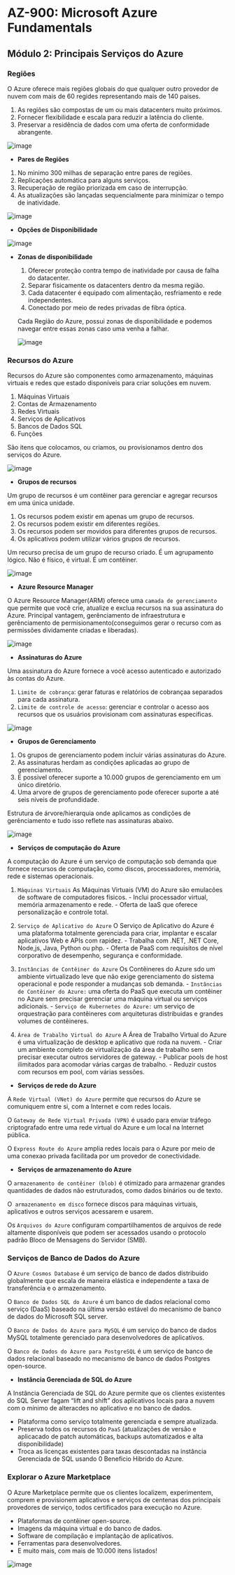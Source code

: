 # AZ-900: Microsoft Azure Fundamentals

## Módulo 2: Principais Serviços do Azure

### Regiões

O Azure oferece mais regiões globais do que qualquer outro provedor de nuvem com mais de 60 regides representando mais de 140 paises.

  1. As regiões são compostas de um ou mais datacenters muito próximos. 
  2. Fornecer flexibilidade e escala para reduzir a latência do cliente.
  3. Preservar a residência de dados com uma oferta de conformidade abrangente.
  
  ![image](https://user-images.githubusercontent.com/86172286/193947664-038ebe04-da4e-40e5-bb3a-41863ae31707.png)

-  **Pares de Regiões**

  1. No minimo 300 milhas de separação entre pares de regiões.
  2. Replicações automática para alguns serviços.
  3. Recuperação de região priorizada em caso de interrupção.
  4. As atualizações são lançadas sequencialmente para minimizar o tempo de inatividade.

  ![image](https://user-images.githubusercontent.com/86172286/193947700-c9ff679c-ddbe-48b5-89c1-c2fd2d55ff73.png)
  
- **Opções de Disponibilidade**

![image](https://user-images.githubusercontent.com/86172286/193947997-5fdb4c3c-067e-47f8-b85e-ae0b4ced6226.png)

- **Zonas de disponibilidade**

  1. Oferecer proteção contra tempo de inatividade por causa de falha do datacenter.
  2. Separar fisicamente os datacenters dentro da mesma região.
  3. Cada datacenter é equipado com alimentação, resfriamento e rede independentes.
  4. Conectado por meio de redes privadas de fibra óptica.

  Cada Região do Azure, possui zonas de disponibilidade e podemos navegar entre essas zonas caso uma venha a falhar.
  
  ![image](https://user-images.githubusercontent.com/86172286/193948293-254ffe81-98bb-4a85-a21a-89b77758e3fb.png)

### Recursos do Azure

Recursos do Azure são componentes como armazenamento, máquinas virtuais e redes que estado disponíveis para criar soluções em nuvem.

  1. Máquinas Virtuais
  2. Contas de Armazenamento
  3. Redes Virtuais
  4. Serviços de Aplicativos
  5. Bancos de Dados SQL
  6. Funções

São itens que colocamos, ou criamos, ou provisionamos dentro dos serviços do Azure.

![image](https://user-images.githubusercontent.com/86172286/193949646-177fe92a-c977-4c00-a362-00ab9c922ce4.png)

- **Grupos de recursos**

Um grupo de recursos é um contêiner para gerenciar e agregar recursos em uma única unidade.
  1. Os recursos podem existir em apenas um grupo de recursos.
  2. Os recursos podem existir em diferentes regiões.
  3. Os recursos podem ser movidos para diferentes grupos de recursos.
  4. Os aplicativos podem utilizar vários grupos de recursos.

Um recurso precisa de um grupo de recurso criado. É um agrupamento lógico. Não é físico, é virtual. É um contêiner.

![image](https://user-images.githubusercontent.com/86172286/193949768-024db2a5-0ef8-4718-9227-01c09bfb5785.png)

- **Azure Resource Manager**

O Azure Resource Manager(ARM) oferece uma `camada de gerenciamento` que permite que você crie, atualize e exclua recursos na sua assinatura do Azure.
Principal vantagem, gerênciamento de infraestrutura e gerênciamento de permisionamento(conseguimos gerar o recurso com as permissões dividamente criadas e liberadas).

![image](https://user-images.githubusercontent.com/86172286/193950275-f4078ce2-48e7-46c9-a4b8-509e2658a50a.png)

- **Assinaturas do Azure**

Uma assinatura do Azure fornece a você acesso autenticado e autorizado às contas do Azure.

  1. `Limite de cobrança`: gerar faturas e relatórios de cobrançaa separados para cada assinatura.
  2. `Limite de controle de acesso`: gerenciar e controlar o acesso aos recursos que os usuários provisionam com assinaturas especificas.

![image](https://user-images.githubusercontent.com/86172286/193950299-13d3cd9e-756d-4420-ac9e-3f0b2c31ed27.png)

- **Grupos de Gerenciamento**

1. Os grupos de gerenciamento podem incluir várias assinaturas do Azure.
2. As assinaturas herdam as condições aplicadas ao grupo de gerenciamento.
3. E possivel oferecer suporte a 10.000 grupos de gerenciamento em um único diretório.
4. Uma arvore de grupos de gerenciamento pode oferecer suporte a até seis níveis de profundidade.

Estrutura de árvore/hierarquia onde aplicamos as condições de gerênciamento e tudo isso reflete nas assinaturas abaixo.

![image](https://user-images.githubusercontent.com/86172286/193950827-f5213ef1-4d87-4aea-9616-6e68c476ac06.png)

- **Serviços de computação do Azure**

A computação do Azure é um serviço de computação sob demanda que fornece recursos de computação, como discos, processadores, memória, rede e sistemas operacionais.

  1. `Máquinas Virtuais`
  As Máquinas Virtuais (VM) do Azure são emulacões de software de computadores físicos.
    - Inclui processador virtual, memória armazenamento e rede.
    - Oferta de IaaS que oferece personalização e controle total.

  2. `Serviço de Aplicativo do Azure`
  O Serviço de Aplicativo do Azure é uma plataforma totalmente gerenciada para criar, implantar e escalar aplicativos Web e APIs com rapidez.
    - Trabalha com .NET, .NET Core, Node,js, Java, Python ou php.
    - Oferta de PaaS com requisitos de nível corporativo de desempenho, segurança e conformidade.

  3. `Instâncias de Contêiner do Azure`
  Os Contêineres do Azure sdo um ambiente virtualizado leve que não exige gerenciamento do sistema operacional e pode responder a mudanças sob demanda.
    - `Instâncias de Contêiner do Azure:` uma oferta do PaaS que executa um contêiner no Azure sem precisar gerenciar uma máquina virtual ou serviços adicionais.
    - `Serviço de Kubernetes do Azure:` um serviço de orquestração para contêineres com arquiteturas distribuidas e grandes volumes de contêineres.

  4. `Área de Trabalho Virtual do Azure`
  A Área de Trabalho Virtual do Azure é uma virtualização de desktop e aplicativo que roda na nuvem.
    - Criar um ambiente completo de virtualização da área de trabalho sem precisar executar outros servidores de gateway. 
    - Publicar pools de host ilimitados para acomodar várias cargas de trabalho.
    - Reduzir custos com recursos em pool, com várias sessões.

- **Serviços de rede do Azure**

A `Rede Virtual (VNet) do Azure` permite que recursos do Azure se comuniquem entre si, com a Internet e com redes locais.

O `Gateway de Rede Virtual Privada (VPN)` é usado para enviar tráfego criptografado entre uma rede virtual do Azure e um local na Internet pública.

O `Express Route do Azure` amplia redes locais para o Azure por meio de uma conexao privada facilitada por um provedor de conectividade.

- **Serviços de armazenamento do Azure**

O `armazenamento de contêiner (blob)` é otimizado para armazenar grandes quantidades de dados não estruturados, como dados binários ou de texto.

O` armazenamento em disco` fornece discos para máquinas virtuais, aplicativos e outros serviços acessarem e usarem.

Os `Arquivos do Azure` configuram compartilhamentos de arquivos de rede altamente disponíveis que podem ser acessados usando o protocolo padrão Bloco de Mensagens do Servidor (SMB).

### Serviços de Banco de Dados do Azure

O `Azure Cosmos Database` é um serviço de banco de dados distribuido globalmente que escala de maneira elástica e independente a taxa de transferência e o armazenamento.

O `Banco de Dados SQL do Azure` é um banco de dados relacional como serviço (DaaS) baseado na última versão estável do mecanismo de banco de dados do Microsoft SQL server.

O `Banco de Dados do Azure para MySQL` é um serviço do banco de dados MySQL totalmente gerenciado para desenvolvedores de aplicativos.

O `Banco de Dados do Azure para PostgreSQL` é um serviço de banco de dados relacional baseado no mecanismo de banco de dados Postgres open-source.

- **Instância Gerenciada de SQL do Azure**

A Instância Gerenciada de SQL do Azure permite que os clientes existentes do SQL Server fagam “lift and shift” dos aplicativos locais para a nuvem com o mínimo de alteracdes no aplicativo e no banco de dados.

  - Plataforma como serviço totalmente gerenciada e sempre atualizada.
  - Preserva todos os recursos do `PaaS` (atualizações de versão e aplicacado de patch automáticas, backups automatizados e alta disponibilidade)
  - Troca as licenças existentes para taxas descontadas na instância Gerenciada de SQL usando 0 Beneficio Hibrido do Azure.

### Explorar o Azure Marketplace

O Azure Marketplace permite que os clientes localizem, experimentem, comprem e provisionem aplicativos e serviços de centenas dos principais provedores de serviço,
todos certificados para execução no Azure.

  - Plataformas de contêiner open-source.
  - Imagens da máquina virtual e do banco de dados.
  - Software de compilação e implantação de aplicativos.
  - Ferramentas para desenvolvedores.
  - E muito mais, com mais de 10.000 itens listados!
  
![image](https://user-images.githubusercontent.com/86172286/194191736-f29532f7-554a-4994-aaf9-722e6217cdbf.png)
